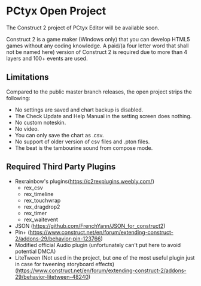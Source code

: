 # PCtyx Open Project

The Construct 2 project of PCtyx Editor will be available soon.

Construct 2 is a game maker (Windows only) that you can develop HTML5 games without any coding knowledge. A paid/(a four letter word that shall not be named here) version of Construct 2 is required due to more than 4 layers and 100+ events are used.

## Limitations
Compared to the public master branch releases, the open project strips the following:
- No settings are saved and chart backup is disabled.
- The Check Update and Help Manual in the setting screen does nothing.
- No custom noteskin.
- No video.
- You can only save the chart as .csv. 
- No support of older version of csv files and .pton files.
- The beat is the tambourine sound from compose mode.

## Required Third Party Plugins
- Rexrainbow's plugins(https://c2rexplugins.weebly.com/)
  * rex_csv 
  * rex_timeline
  * rex_touchwrap
  * rex_dragdrop2
  * rex_timer
  * rex_waitevent
- JSON (https://github.com/FrenchYann/JSON_for_construct2)
- Pin+ (https://www.construct.net/en/forum/extending-construct-2/addons-29/behavior-pin-123766)
- Modified official Audio plugin (unfortunately can't put here to avoid potential DMCA)
- LiteTween (Not used in the project, but one of the most useful plugin just in case for tweening storyboard effects) (https://www.construct.net/en/forum/extending-construct-2/addons-29/behavior-litetween-48240)
